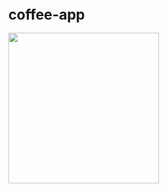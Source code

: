 # coffee-app

<img src="https://github.com/Hem1x/coffee-app/assets/85455447/0bc001be-9b61-462c-9049-06457d5d4d19" width="300"/>
